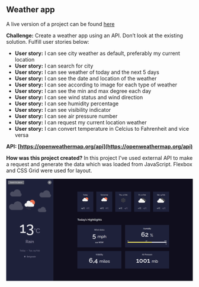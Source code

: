 ## Weather app

A live version of a project can be found [here](https://www.heydusan.com/weatherapp/ "Weather app live demo")

**Challenge:** Create a weather app using an API. Don’t look at the existing solution. Fulfill user stories below:

- **User story:** I can see city weather as default, preferably my current location
- **User story:** I can search for city
- **User story:** I can see weather of today and the next 5 days
- **User story:** I can see the date and location of the weather
- **User story:** I can see according to image for each type of weather
- **User story:** I can see the min and max degree each day
- **User story:** I can see wind status and wind direction
- **User story:** I can see humidity percentage
- **User story:** I can see visibility indicator
- **User story:** I can see air pressure number
- **User story:** I can request my current location weather
- **User story:** I can convert temperature in Celcius to Fahrenheit and vice versa

**API: [https://openweathermap.org/api](https://openweathermap.org/api)**

**How was this project created?** In this project I've used external API to make a request and generate the data which was loaded from JavaScript. Flexbox and CSS Grid were used for layout.

![Random Quote Generator project preview](assets/project-preview.png)
